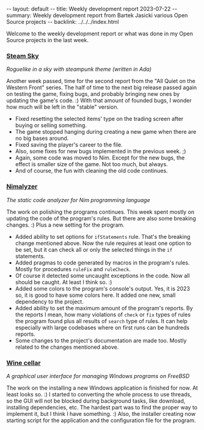 -- layout: default
-- title: Weekly development report 2023-07-22
-- summary: Weekly development report from Bartek Jasicki various Open Source projects
-- backlink: ../../../index.html

Welcome to the weekly development report or what was done in my Open Source
projects in the last week.

### [Steam Sky](https://www.laeran.pl/repositories/steamsky)

*Roguelike in a sky with steampunk theme (written in Ada)*

Another week passed, time for the second report from the "All Quiet on the
Western Front" series. The half of time to the next big release passed again on
testing the game, fixing bugs, and probably bringing new ones by updating the
game's code. :) With that amount of founded bugs, I wonder how much will be
left in the "stable" version.

* Fixed resetting the selected items' type on the trading screen after buying
  or selling something.
* The game stopped hanging during creating a new game when there are no big
  bases around.
* Fixed saving the player's career to the file.
* Also, some fixes for new bugs implemented in the previous week. ;)
* Again, some code was moved to Nim. Except for the new bugs, the effect is
  smaller size of the game. Not too much, but always.
* And of course, the fun with cleaning the old code continues.

### [Nimalyzer](https://www.laeran.pl/repositories/nimalyzer)

*The static code analyzer for Nim programming language*

The work on polishing the programs continues. This week spent mostly on
updating the code of the program's rules. But there are also some breaking
changes. :) Plus a new setting for the program.

* Added ability to set options for `ifStatements` rule. That's the breaking
  change mentioned above. Now the rule requires at least one option to be set,
  but it can check all or only the selected things in the `if` statements.
* Added pragmas to code generated by macros in the program's rules. Mostly for
  procedures `ruleFix` and `ruleCheck`.
* Of course it detected some uncaught exceptions in the code. Now all should be
  caught. At least I think so. :)
* Added some colors to the program's console's output. Yes, it is 2023 so, it
  is good to have some colors here. It added one new, small dependency to the
  project.
* Added ability to set the maximum amount of the program's reports. By the
  reports I mean, how many violations of `check` or `fix` types of rules the
  program found plus all results of `search` type of rules. It can help
  especially with large codebases where on first runs can be hundreds reports.
* Some changes to the project's documentation are made too. Mostly related to
  the changes mentioned above.

### [Wine cellar](https://www.laeran.pl/repositories/winecellar)

*A graphical user interface for managing Windows programs on FreeBSD*

The work on the installing a new Windows application is finished for now. At
least looks so. :) I started to converting the whole process to use threads, so
the GUI will not be blocked during background tasks, like download, installing
dependencies, etc. The hardest part was to find the proper way to implement it,
but I think I have something. :) Also, the installer creating now starting
script for the application and the configuration file for the program.
